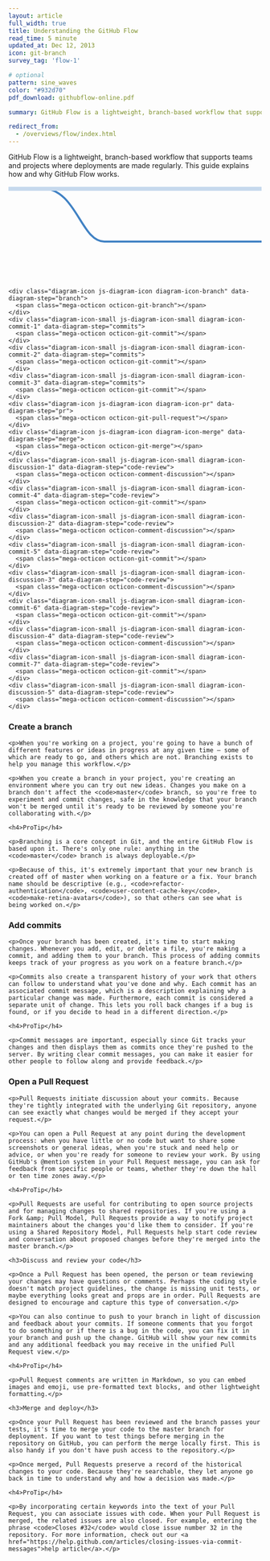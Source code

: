 ```yaml
---
layout: article
full_width: true
title: Understanding the GitHub Flow
read_time: 5 minute
updated_at: Dec 12, 2013
icon: git-branch
survey_tag: 'flow-1'

# optional
pattern: sine_waves
color: "#932d70"
pdf_download: githubflow-online.pdf

summary: GitHub Flow is a lightweight, branch-based workflow that supports teams and projects where deployments are made regularly. This guide explains how and why GitHub Flow works.

redirect_from:
  - /overviews/flow/index.html
---
```


GitHub Flow is a lightweight, branch-based workflow that supports teams and projects where deployments are made regularly. This guide explains how and why GitHub Flow works.

<script type="text/javascript" src="flow.js"></script>
<link rel="stylesheet" type="text/css" href="flow.css">

<div class="scrollable-diagram js-scrollable-diagram">
  <div class="features-branch-diagram" id="js-features-branch-diagram">
    <svg width="930px" height="350" id="js-features-branch-diagram-svg" xmlns="http://www.w3.org/2000/svg">
      <path d="M66.2711864,5.96363636 C135.523206,5.96363636 143.460673,112 191.02837,112 C238.596067,112 681.049887,112 725.83852,112 C770.627152,112 786.056674,5.95721244 855.110732,5.96363636" id="js-branch-diagram-branch" stroke="#4182C4" stroke-width="4" fill="none"></path>
      <path d="M0,7 L766,7 L920,7" id="js-branch-diagram-master" stroke="#c6d9ed" stroke-width="8"></path>
      <path id="js-branch-diagram-arrow" d="M907.2,10 C910.98,8.95 915.22,8.05 918,7 C914.22,5.95 910.98,5.05 907.2,4" stroke="#c6d9ed" stroke-width="8" fill="none"></path>
    </svg>

    <div class="diagram-icon js-diagram-icon diagram-icon-branch" data-diagram-step="branch">
      <span class="mega-octicon octicon-git-branch"></span>
    </div>
    <div class="diagram-icon-small js-diagram-icon-small diagram-icon-commit-1" data-diagram-step="commits">
      <span class="mega-octicon octicon-git-commit"></span>
    </div>
    <div class="diagram-icon-small js-diagram-icon-small diagram-icon-commit-2" data-diagram-step="commits">
      <span class="mega-octicon octicon-git-commit"></span>
    </div>
    <div class="diagram-icon-small js-diagram-icon-small diagram-icon-commit-3" data-diagram-step="commits">
      <span class="mega-octicon octicon-git-commit"></span>
    </div>
    <div class="diagram-icon js-diagram-icon diagram-icon-pr" data-diagram-step="pr">
      <span class="mega-octicon octicon-git-pull-request"></span>
    </div>
    <div class="diagram-icon js-diagram-icon diagram-icon-merge" data-diagram-step="merge">
      <span class="mega-octicon octicon-git-merge"></span>
    </div>
    <div class="diagram-icon-small js-diagram-icon-small diagram-icon-discussion-1" data-diagram-step="code-review">
      <span class="mega-octicon octicon-comment-discussion"></span>
    </div>
    <div class="diagram-icon-small js-diagram-icon-small diagram-icon-commit-4" data-diagram-step="code-review">
      <span class="mega-octicon octicon-git-commit"></span>
    </div>
    <div class="diagram-icon-small js-diagram-icon-small diagram-icon-discussion-2" data-diagram-step="code-review">
      <span class="mega-octicon octicon-comment-discussion"></span>
    </div>
    <div class="diagram-icon-small js-diagram-icon-small diagram-icon-commit-5" data-diagram-step="code-review">
      <span class="mega-octicon octicon-git-commit"></span>
    </div>
    <div class="diagram-icon-small js-diagram-icon-small diagram-icon-discussion-3" data-diagram-step="code-review">
      <span class="mega-octicon octicon-comment-discussion"></span>
    </div>
    <div class="diagram-icon-small js-diagram-icon-small diagram-icon-commit-6" data-diagram-step="code-review">
      <span class="mega-octicon octicon-git-commit"></span>
    </div>
    <div class="diagram-icon-small js-diagram-icon-small diagram-icon-discussion-4" data-diagram-step="code-review">
      <span class="mega-octicon octicon-comment-discussion"></span>
    </div>
    <div class="diagram-icon-small js-diagram-icon-small diagram-icon-commit-7" data-diagram-step="code-review">
      <span class="mega-octicon octicon-git-commit"></span>
    </div>
    <div class="diagram-icon-small js-diagram-icon-small diagram-icon-discussion-5" data-diagram-step="code-review">
      <span class="mega-octicon octicon-comment-discussion"></span>
    </div>
  </div>
</div>

<div class="flow-content">

  <div class="panel-content js-panel-content js-panel-content-branch" data-step="branch">
    <h3>Create a branch</h3>

    <p>When you're working on a project, you're going to have a bunch of different features or ideas in progress at any given time – some of which are ready to go, and others which are not. Branching exists to help you manage this workflow.</p>

    <p>When you create a branch in your project, you're creating an environment where you can try out new ideas. Changes you make on a branch don't affect the <code>master</code> branch, so you're free to experiment and commit changes, safe in the knowledge that your branch won't be merged until it's ready to be reviewed by someone you're collaborating with.</p>

    <h4>ProTip</h4>

    <p>Branching is a core concept in Git, and the entire GitHub Flow is based upon it. There's only one rule: anything in the <code>master</code> branch is always deployable.</p>

    <p>Because of this, it's extremely important that your new branch is created off of master when working on a feature or a fix. Your branch name should be descriptive (e.g., <code>refactor-authentication</code>, <code>user-content-cache-key</code>, <code>make-retina-avatars</code>), so that others can see what is being worked on.</p>

  </div>

  <div class="panel-content js-panel-content js-panel-content-commits" data-step="commits">
    <h3>Add commits</h3>

    <p>Once your branch has been created, it's time to start making changes. Whenever you add, edit, or delete a file, you're making a commit, and adding them to your branch. This process of adding commits keeps track of your progress as you work on a feature branch.</p>

    <p>Commits also create a transparent history of your work that others can follow to understand what you've done and why. Each commit has an associated commit message, which is a description explaining why a particular change was made. Furthermore, each commit is considered a separate unit of change. This lets you roll back changes if a bug is found, or if you decide to head in a different direction.</p>

    <h4>ProTip</h4>

    <p>Commit messages are important, especially since Git tracks your changes and then displays them as commits once they're pushed to the server. By writing clear commit messages, you can make it easier for other people to follow along and provide feedback.</p>

  </div>

  <div class="panel-content js-panel-content js-panel-content-pr" data-step="pr">
    <h3>Open a Pull Request</h3>

    <p>Pull Requests initiate discussion about your commits. Because they're tightly integrated with the underlying Git repository, anyone can see exactly what changes would be merged if they accept your request.</p>

    <p>You can open a Pull Request at any point during the development process: when you have little or no code but want to share some screenshots or general ideas, when you're stuck and need help or advice, or when you're ready for someone to review your work. By using GitHub's @mention system in your Pull Request message, you can ask for feedback from specific people or teams, whether they're down the hall or ten time zones away.</p>

    <h4>ProTip</h4>

    <p>Pull Requests are useful for contributing to open source projects and for managing changes to shared repositories. If you're using a Fork &amp; Pull Model, Pull Requests provide a way to notify project maintainers about the changes you'd like them to consider. If you're using a Shared Repository Model, Pull Requests help start code review and conversation about proposed changes before they're merged into the master branch.</p>

  </div>

  <div class="panel-content js-panel-content js-panel-content-code-review" data-step="code-review">

    <h3>Discuss and review your code</h3>

    <p>Once a Pull Request has been opened, the person or team reviewing your changes may have questions or comments. Perhaps the coding style doesn't match project guidelines, the change is missing unit tests, or maybe everything looks great and props are in order. Pull Requests are designed to encourage and capture this type of conversation.</p>

    <p>You can also continue to push to your branch in light of discussion and feedback about your commits. If someone comments that you forgot to do something or if there is a bug in the code, you can fix it in your branch and push up the change. GitHub will show your new commits and any additional feedback you may receive in the unified Pull Request view.</p>

    <h4>ProTip</h4>

    <p>Pull Request comments are written in Markdown, so you can embed images and emoji, use pre-formatted text blocks, and other lightweight formatting.</p>

  </div>

  <div class="panel-content js-panel-content js-panel-content-merge" data-step="merge">

    <h3>Merge and deploy</h3>

    <p>Once your Pull Request has been reviewed and the branch passes your tests, it's time to merge your code to the master branch for deployment. If you want to test things before merging in the repository on GitHub, you can perform the merge locally first. This is also handy if you don't have push access to the repository.</p>

    <p>Once merged, Pull Requests preserve a record of the historical changes to your code. Because they're searchable, they let anyone go back in time to understand why and how a decision was made.</p>

    <h4>ProTip</h4>

    <p>By incorporating certain keywords into the text of your Pull Request, you can associate issues with code. When your Pull Request is merged, the related issues are also closed. For example, entering the phrase <code>Closes #32</code> would close issue number 32 in the repository. For more information, check out our <a href="https://help.github.com/articles/closing-issues-via-commit-messages">help article</a>.</p>

  </div>

  <a href="#" class="panel-nav prev js-panel-nav-prev" title="Previous" data-proofer-ignore>
    <span class="mega-octicon octicon-chevron-left"></span>
  </a>

  <a href="#" class="panel-nav next js-panel-nav-next" title="Next" data-proofer-ignore>
    <span class="mega-octicon octicon-chevron-right"></span>
  </a>


</div>

